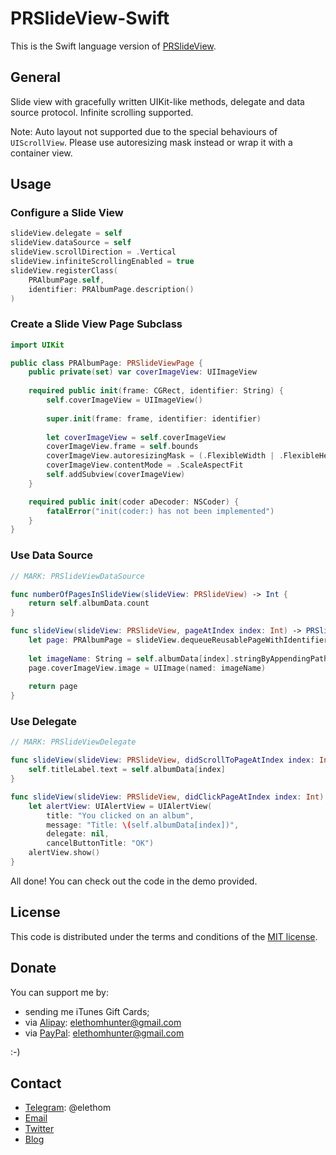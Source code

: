 # PRSlideView-Swift

This is the Swift language version of [PRSlideView](https://github.com/Elethom/PRSlideView).

## General

Slide view with gracefully written UIKit-like methods, delegate and data source protocol. Infinite scrolling supported.

Note: Auto layout not supported due to the special behaviours of `UIScrollView`. Please use autoresizing mask instead or wrap it with a container view.

## Usage

### Configure a Slide View

```Swift
slideView.delegate = self
slideView.dataSource = self
slideView.scrollDirection = .Vertical
slideView.infiniteScrollingEnabled = true
slideView.registerClass(
    PRAlbumPage.self,
    identifier: PRAlbumPage.description()
)
```

### Create a Slide View Page Subclass

```Swift
import UIKit

public class PRAlbumPage: PRSlideViewPage {
    public private(set) var coverImageView: UIImageView
    
    required public init(frame: CGRect, identifier: String) {
        self.coverImageView = UIImageView()
        
        super.init(frame: frame, identifier: identifier)
        
        let coverImageView = self.coverImageView
        coverImageView.frame = self.bounds
        coverImageView.autoresizingMask = (.FlexibleWidth | .FlexibleHeight)
        coverImageView.contentMode = .ScaleAspectFit
        self.addSubview(coverImageView)
    }

    required public init(coder aDecoder: NSCoder) {
        fatalError("init(coder:) has not been implemented")
    }
}
```

### Use Data Source

```Swift
// MARK: PRSlideViewDataSource

func numberOfPagesInSlideView(slideView: PRSlideView) -> Int {
    return self.albumData.count
}

func slideView(slideView: PRSlideView, pageAtIndex index: Int) -> PRSlideViewPage {
    let page: PRAlbumPage = slideView.dequeueReusablePageWithIdentifier(PRAlbumPage.description(), index: index) as PRAlbumPage
    
    let imageName: String = self.albumData[index].stringByAppendingPathExtension("jpg")!
    page.coverImageView.image = UIImage(named: imageName)
    
    return page
}
```

### Use Delegate

```Swift
// MARK: PRSlideViewDelegate

func slideView(slideView: PRSlideView, didScrollToPageAtIndex index: Int) {
    self.titleLabel.text = self.albumData[index]
}

func slideView(slideView: PRSlideView, didClickPageAtIndex index: Int) {
    let alertView: UIAlertView = UIAlertView(
        title: "You clicked on an album",
        message: "Title: \(self.albumData[index])",
        delegate: nil,
        cancelButtonTitle: "OK")
    alertView.show()
}
```

All done! You can check out the code in the demo provided.

## License

This code is distributed under the terms and conditions of the [MIT license](http://opensource.org/licenses/MIT).

## Donate

You can support me by:

* sending me iTunes Gift Cards;
* via [Alipay](https://www.alipay.com): elethomhunter@gmail.com
* via [PayPal](https://www.paypal.com): elethomhunter@gmail.com

:-)

## Contact

* [Telegram](https://telegram.org): @elethom
* [Email](mailto:elethomhunter@gmail.com)
* [Twitter](https://twitter.com/elethomhunter)
* [Blog](http://blog.projectrhinestone.org)

